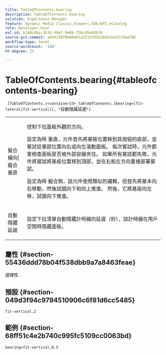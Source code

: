 ```yaml
---
title: TableOfContents.bearing
description: TableOfContents.bearing
solution: Experience Manager
feature: Dynamic Media Classic,Viewers,SDK/API,eCatalog
role: Developer,User
exl-id: b140c9ba-353d-49ef-9e6b-f5bc45e0dbfd
source-git-commit: a919130f0940d81a221b79563b6b3e41533ba788
workflow-type: tm+mt
source-wordcount: '150'
ht-degree: 2%

---
```


# TableOfContents.bearing{#tableofcontents-bearing}

` [TableOfContents.|<containerId>_tableOfContents.]bearing=[fit-lateral|fit-vertical][, *`自動隱藏延遲`*]`

<table id="table_5151E6EA076C4AAD8D952A09E1F17C44"> 
 <tbody> 
  <tr> 
   <td> <p> <span class="codeph"> 擬合橫向|擬合垂直</span> </p> </td> 
   <td> <p> 控制下拉面板外觀的方向。 </p> <p>設定為時 <span class="codeph"> 垂直</span>，元件首先將基板位置移到其按鈕的底部，並嘗試從基部位置向右或向左滾動面板。 每次嘗試時，元件都會檢查面板是否被外部容器夾住。 如果所有嘗試都失敗，元件將嘗試將基板位置移到頂部，並在右和左方向重複部署嘗試。 </p> <p>設定為時 <span class="codeph"> 擬合側</span>，該元件使用類似的邏輯，但首先將基本向右移動，然後試圖向下和向上推進。 然後，它將基座向左移，試圖向下推進。 </p> </td> 
  </tr> 
  <tr> 
   <td> <p> <span class="codeph"><span class="varname"> 自動隱藏延遲</span></span> </p> </td> 
   <td> <p> 設定下拉清單自動隱藏計時器的延遲（秒），該計時器在用戶空閒時隱藏面板。 </p> </td> 
  </tr> 
 </tbody> 
</table>

## 屬性 {#section-55436ddd78b04f538dbb9a7a8463feae}

選擇性.

## 預設 {#section-049d3f94c9794510906c6f81d6cc5485}

`fit-vertical,2`

## 範例 {#section-68ff51c4e2b740c995fc5109cc0063bd}

`bearing=fit-vertical,0.5`
